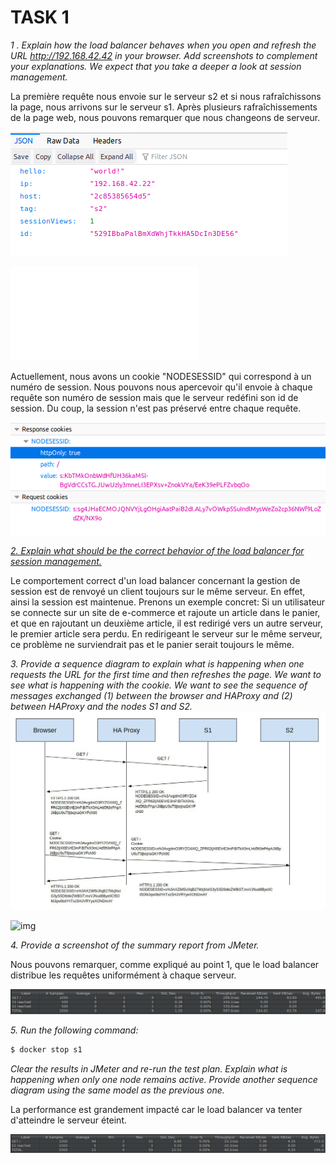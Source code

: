 # TASK 1

*1 . Explain how the load balancer behaves when you open and refresh the URL <http://192.168.42.42> in your browser. Add screenshots to complement your explanations. We expect that you take a deeper a look at session management.*

La première requête nous envoie sur le serveur s2 et si nous rafraîchissons la page, nous arrivons sur le serveur s1. Après plusieurs rafraîchissements de la page web, nous pouvons remarquer que nous changeons de serveur.



 

![](./images/image-20191113153215238.png)



![image-20191113153339497](./images/TASK2.md)



Actuellement, nous avons un cookie "NODESESSID" qui correspond à un numéro de session. Nous pouvons nous apercevoir qu'il envoie à chaque requête son numéro de session mais que le serveur redéfini son id de session. Du coup, la session n'est pas préservé entre chaque requête.

![image-20191113153907662](./images/image-20191113153907662.png)

*<u>2. Explain what should be the correct behavior of the load balancer for session management.*</u>

Le comportement correct d'un load balancer concernant la gestion de session est de renvoyé un client toujours sur le même serveur. En effet, ainsi la session est maintenue. 
Prenons un exemple concret:
Si un utilisateur se connecte sur un site de e-commerce et rajoute un article dans le panier, et que en rajoutant un deuxième article, il est redirigé vers un autre serveur, le premier article sera perdu.
En redirigeant le serveur sur le même serveur, ce problème ne surviendrait pas et le panier serait toujours le même.



*3. Provide a sequence diagram to explain what is happening when one requests the URL for the first time and then refreshes the page. We want to see what is happening with the cookie. We want to see the sequence of messages exchanged (1) between the browser and HAProxy and (2) between HAProxy and the nodes S1 and S2.*![image-20191113163525757](./images/image-20191113163525757.png)

![img](blob:https://web.telegram.org/c153ac86-fa4d-424c-ae10-cad9f4742d80)

*4. Provide a screenshot of the summary report from JMeter.*

Nous pouvons remarquer, comme expliqué au point 1, que le load balancer distribue les requêtes uniformément à chaque serveur.

![image-20191113154354029](./images/image-20191113154354029.png)



*5. Run the following command:*

```bash
$ docker stop s1
```

*Clear the results in JMeter and re-run the test plan. Explain what is happening when only one node remains active. Provide another sequence diagram using the same model as the previous one.*

La performance est grandement impacté car le load balancer va tenter d'atteindre le serveur éteint. 

![image-20191113154805779](./images/image-20191113154805779.png)





